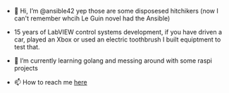 - 👋 Hi, I’m @ansible42 yep those are some disposesed hitchikers (now I can't remember whcih Le Guin novel had the Ansible) 

- 15 years of LabVIEW control systems development, if you have driven a car, played an Xbox or used an electric toothbrush I built equiptment to test that. 

- 🌱 I’m currently learning golang and messing around with some raspi projects 

- 📫 How to reach me [here](https://www.linkedin.com/in/taylor-kendall-seattle/)

<!---
ansible42/ansible42 is a ✨ special ✨ repository because its `README.md` (this file) appears on your GitHub profile.
You can click the Preview link to take a look at your changes.
--->
